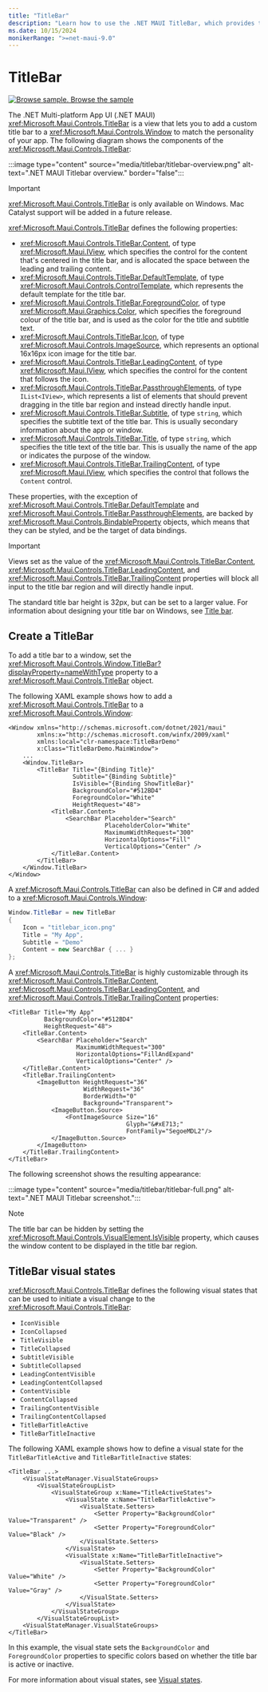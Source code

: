 ```yaml
---
title: "TitleBar"
description: "Learn how to use the .NET MAUI TitleBar, which provides the ability to add a custom title bar to your app on Windows."
ms.date: 10/15/2024
monikerRange: ">=net-maui-9.0"
---
```


# TitleBar

[![Browse sample.](~/media/code-sample.png) Browse the sample](/samples/dotnet/maui-samples/userinterface-titlebar)

The .NET Multi-platform App UI (.NET MAUI) <xref:Microsoft.Maui.Controls.TitleBar> is a view that lets you to add a custom title bar to a <xref:Microsoft.Maui.Controls.Window> to match the personality of your app. The following diagram shows the components of the <xref:Microsoft.Maui.Controls.TitleBar>:

:::image type="content" source="media/titlebar/titlebar-overview.png" alt-text=".NET MAUI Titlebar overview." border="false":::

> [!IMPORTANT]
> <xref:Microsoft.Maui.Controls.TitleBar> is only available on Windows. Mac Catalyst support will be added in a future release.

<xref:Microsoft.Maui.Controls.TitleBar> defines the following properties:

- <xref:Microsoft.Maui.Controls.TitleBar.Content>, of type <xref:Microsoft.Maui.IView>, which specifies the control for the content that's centered in the title bar, and is allocated the space between the leading and trailing content.
- <xref:Microsoft.Maui.Controls.TitleBar.DefaultTemplate>, of type <xref:Microsoft.Maui.Controls.ControlTemplate>, which represents the default template for the title bar.
- <xref:Microsoft.Maui.Controls.TitleBar.ForegroundColor>, of type <xref:Microsoft.Maui.Graphics.Color>, which specifies the foreground colour of the title bar, and is used as the color for the title and subtitle text.
- <xref:Microsoft.Maui.Controls.TitleBar.Icon>, of type <xref:Microsoft.Maui.Controls.ImageSource>, which represents an optional 16x16px icon image for the title bar.
- <xref:Microsoft.Maui.Controls.TitleBar.LeadingContent>, of type <xref:Microsoft.Maui.IView>, which specifies the control for the content that follows the icon.
- <xref:Microsoft.Maui.Controls.TitleBar.PassthroughElements>, of type `IList<IView>`, which represents a list of elements that should prevent dragging in the title bar region and instead directly handle input.
- <xref:Microsoft.Maui.Controls.TitleBar.Subtitle>, of type `string`, which specifies the subtitle text of the title bar. This is usually secondary information about the app or window.
- <xref:Microsoft.Maui.Controls.TitleBar.Title>, of type `string`, which specifies the title text of the title bar. This is usually the name of the app or indicates the purpose of the window.
- <xref:Microsoft.Maui.Controls.TitleBar.TrailingContent>, of type <xref:Microsoft.Maui.IView>, which specifies the control that follows the `Content` control.

These properties, with the exception of <xref:Microsoft.Maui.Controls.TitleBar.DefaultTemplate> and <xref:Microsoft.Maui.Controls.TitleBar.PassthroughElements>, are backed by <xref:Microsoft.Maui.Controls.BindableProperty> objects, which means that they can be styled, and be the target of data bindings.

> [!IMPORTANT]
> Views set as the value of the <xref:Microsoft.Maui.Controls.TitleBar.Content>, <xref:Microsoft.Maui.Controls.TitleBar.LeadingContent>, and <xref:Microsoft.Maui.Controls.TitleBar.TrailingContent> properties will block all input to the title bar region and will directly handle input.

The standard title bar height is 32px, but can be set to a larger value. For information about designing your title bar on Windows, see [Title bar](/windows/apps/design/basics/titlebar-design).

## Create a TitleBar

To add a title bar to a window, set the <xref:Microsoft.Maui.Controls.Window.TitleBar?displayProperty=nameWithType> property to a <xref:Microsoft.Maui.Controls.TitleBar> object.

The following XAML example shows how to add a <xref:Microsoft.Maui.Controls.TitleBar> to a <xref:Microsoft.Maui.Controls.Window>:

```xaml
<Window xmlns="http://schemas.microsoft.com/dotnet/2021/maui"
        xmlns:x="http://schemas.microsoft.com/winfx/2009/xaml"
        xmlns:local="clr-namespace:TitleBarDemo"
        x:Class="TitleBarDemo.MainWindow">
    ...
    <Window.TitleBar>
        <TitleBar Title="{Binding Title}"
                  Subtitle="{Binding Subtitle}"
                  IsVisible="{Binding ShowTitleBar}"
                  BackgroundColor="#512BD4"
                  ForegroundColor="White"                  
                  HeightRequest="48">
            <TitleBar.Content>
                <SearchBar Placeholder="Search"
                           PlaceholderColor="White"
                           MaximumWidthRequest="300"
                           HorizontalOptions="Fill"
                           VerticalOptions="Center" />
            </TitleBar.Content>            
        </TitleBar>
    </Window.TitleBar>
</Window>
```

A <xref:Microsoft.Maui.Controls.TitleBar> can also be defined in C# and added to a <xref:Microsoft.Maui.Controls.Window>:

```csharp
Window.TitleBar = new TitleBar
{
    Icon = "titlebar_icon.png"
    Title = "My App",
    Subtitle = "Demo"
    Content = new SearchBar { ... }
};
```

A <xref:Microsoft.Maui.Controls.TitleBar> is highly customizable through its <xref:Microsoft.Maui.Controls.TitleBar.Content>, <xref:Microsoft.Maui.Controls.TitleBar.LeadingContent>, and <xref:Microsoft.Maui.Controls.TitleBar.TrailingContent> properties:

```xaml
<TitleBar Title="My App"
          BackgroundColor="#512BD4"
          HeightRequest="48">
    <TitleBar.Content>
        <SearchBar Placeholder="Search"
                   MaximumWidthRequest="300"
                   HorizontalOptions="FillAndExpand"
                   VerticalOptions="Center" />
    </TitleBar.Content>
    <TitleBar.TrailingContent>
        <ImageButton HeightRequest="36"
                     WidthRequest="36"
                     BorderWidth="0"
                     Background="Transparent">
            <ImageButton.Source>
                <FontImageSource Size="16"
                                 Glyph="&#xE713;"
                                 FontFamily="SegoeMDL2"/>
            </ImageButton.Source>
        </ImageButton>
    </TitleBar.TrailingContent>
</TitleBar>
```

The following screenshot shows the resulting appearance:

:::image type="content" source="media/titlebar/titlebar-full.png" alt-text=".NET MAUI Titlebar screenshot.":::

> [!NOTE]
> The title bar can be hidden by setting the <xref:Microsoft.Maui.Controls.VisualElement.IsVisible> property, which causes the window content to be displayed in the title bar region.

## TitleBar visual states

<xref:Microsoft.Maui.Controls.TitleBar> defines the following visual states that can be used to initiate a visual change to the <xref:Microsoft.Maui.Controls.TitleBar>:

- `IconVisible`
- `IconCollapsed`
- `TitleVisible`
- `TitleCollapsed`
- `SubtitleVisible`
- `SubtitleCollapsed`
- `LeadingContentVisible`
- `LeadingContentCollapsed`
- `ContentVisible`
- `ContentCollapsed`
- `TrailingContentVisible`
- `TrailingContentCollapsed`
- `TitleBarTitleActive`
- `TitleBarTitleInactive`

The following XAML example shows how to define a visual state for the `TitleBarTitleActive` and `TitleBarTitleInactive` states:

```xaml
<TitleBar ...>
    <VisualStateManager.VisualStateGroups>
        <VisualStateGroupList>
            <VisualStateGroup x:Name="TitleActiveStates">
                <VisualState x:Name="TitleBarTitleActive">
                    <VisualState.Setters>
                        <Setter Property="BackgroundColor" Value="Transparent" />
                        <Setter Property="ForegroundColor" Value="Black" />
                    </VisualState.Setters>
                </VisualState>
                <VisualState x:Name="TitleBarTitleInactive">
                    <VisualState.Setters>
                        <Setter Property="BackgroundColor" Value="White" />
                        <Setter Property="ForegroundColor" Value="Gray" />
                    </VisualState.Setters>
                </VisualState>
            </VisualStateGroup>
        </VisualStateGroupList>
    <VisualStateManager.VisualStateGroups>
</TitleBar>
```

In this example, the visual state sets the `BackgroundColor` and `ForegroundColor` properties to specific colors based on whether the title bar is active or inactive.

For more information about visual states, see [Visual states](~/user-interface/visual-states.md).
